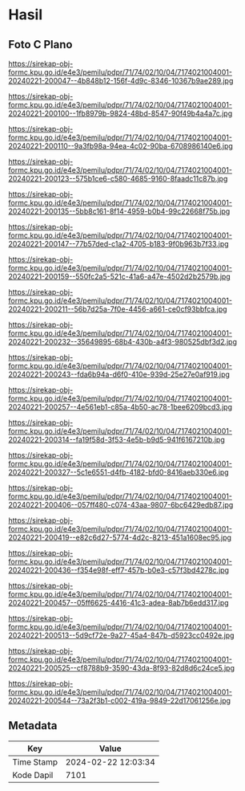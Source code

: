 # Hasil

## Foto C Plano

https://sirekap-obj-formc.kpu.go.id/e4e3/pemilu/pdpr/71/74/02/10/04/7174021004001-20240221-200047--4b848b12-156f-4d9c-8346-10367b9ae289.jpg

https://sirekap-obj-formc.kpu.go.id/e4e3/pemilu/pdpr/71/74/02/10/04/7174021004001-20240221-200100--1fb8979b-9824-48bd-8547-90f49b4a4a7c.jpg

https://sirekap-obj-formc.kpu.go.id/e4e3/pemilu/pdpr/71/74/02/10/04/7174021004001-20240221-200110--9a3fb98a-94ea-4c02-90ba-6708986140e6.jpg

https://sirekap-obj-formc.kpu.go.id/e4e3/pemilu/pdpr/71/74/02/10/04/7174021004001-20240221-200123--575b1ce6-c580-4685-9160-8faadc11c87b.jpg

https://sirekap-obj-formc.kpu.go.id/e4e3/pemilu/pdpr/71/74/02/10/04/7174021004001-20240221-200135--5bb8c161-8f14-4959-b0b4-99c22668f75b.jpg

https://sirekap-obj-formc.kpu.go.id/e4e3/pemilu/pdpr/71/74/02/10/04/7174021004001-20240221-200147--77b57ded-c1a2-4705-b183-9f0b963b7f33.jpg

https://sirekap-obj-formc.kpu.go.id/e4e3/pemilu/pdpr/71/74/02/10/04/7174021004001-20240221-200159--550fc2a5-521c-41a6-a47e-4502d2b2579b.jpg

https://sirekap-obj-formc.kpu.go.id/e4e3/pemilu/pdpr/71/74/02/10/04/7174021004001-20240221-200211--56b7d25a-7f0e-4456-a661-ce0cf93bbfca.jpg

https://sirekap-obj-formc.kpu.go.id/e4e3/pemilu/pdpr/71/74/02/10/04/7174021004001-20240221-200232--35649895-68b4-430b-a4f3-980525dbf3d2.jpg

https://sirekap-obj-formc.kpu.go.id/e4e3/pemilu/pdpr/71/74/02/10/04/7174021004001-20240221-200243--fda6b94a-d6f0-410e-939d-25e27e0af919.jpg

https://sirekap-obj-formc.kpu.go.id/e4e3/pemilu/pdpr/71/74/02/10/04/7174021004001-20240221-200257--4e561eb1-c85a-4b50-ac78-1bee6209bcd3.jpg

https://sirekap-obj-formc.kpu.go.id/e4e3/pemilu/pdpr/71/74/02/10/04/7174021004001-20240221-200314--fa19f58d-3f53-4e5b-b9d5-941f6167210b.jpg

https://sirekap-obj-formc.kpu.go.id/e4e3/pemilu/pdpr/71/74/02/10/04/7174021004001-20240221-200327--5c1e6551-d4fb-4182-bfd0-8416aeb330e6.jpg

https://sirekap-obj-formc.kpu.go.id/e4e3/pemilu/pdpr/71/74/02/10/04/7174021004001-20240221-200406--057ff480-c074-43aa-9807-6bc6429edb87.jpg

https://sirekap-obj-formc.kpu.go.id/e4e3/pemilu/pdpr/71/74/02/10/04/7174021004001-20240221-200419--e82c6d27-5774-4d2c-8213-451a1608ec95.jpg

https://sirekap-obj-formc.kpu.go.id/e4e3/pemilu/pdpr/71/74/02/10/04/7174021004001-20240221-200436--f354e98f-eff7-457b-b0e3-c57f3bd4278c.jpg

https://sirekap-obj-formc.kpu.go.id/e4e3/pemilu/pdpr/71/74/02/10/04/7174021004001-20240221-200457--05ff6625-4416-41c3-adea-8ab7b6edd317.jpg

https://sirekap-obj-formc.kpu.go.id/e4e3/pemilu/pdpr/71/74/02/10/04/7174021004001-20240221-200513--5d9cf72e-9a27-45a4-847b-d5923cc0492e.jpg

https://sirekap-obj-formc.kpu.go.id/e4e3/pemilu/pdpr/71/74/02/10/04/7174021004001-20240221-200525--cf8788b9-3590-43da-8f93-82d8d6c24ce5.jpg

https://sirekap-obj-formc.kpu.go.id/e4e3/pemilu/pdpr/71/74/02/10/04/7174021004001-20240221-200544--73a2f3b1-c002-419a-9849-22d17061256e.jpg


## Metadata

| Key        | Value               |
| ---------- | ------------------- |
| Time Stamp | 2024-02-22 12:03:34 |
| Kode Dapil | 7101                |



